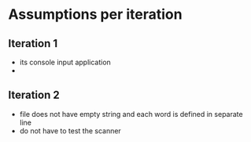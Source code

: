 # Assumptions per iteration

## Iteration 1
- its console input application
- 
## Iteration 2
- file does not have empty string and each word is defined in separate line
- do not have to test the scanner